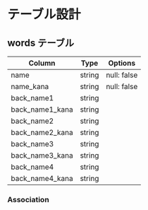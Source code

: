 # テーブル設計

## words テーブル

| Column          | Type   | Options     | 
| --------------- | ------ | ----------- | 
| name            | string | null: false | 
| name_kana       | string | null: false | 
| back_name1      | string |             | 
| back_name1_kana | string |             | 
| back_name2      | string |             | 
| back_name2_kana | string |             | 
| back_name3      | string |             | 
| back_name3_kana | string |             | 
| back_name4      | string |             | 
| back_name4_kana | string |             | 

### Association


